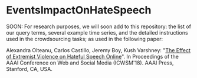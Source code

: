 # EventsImpactOnHateSpeech

SOON: For research purposes, we will soon add to this repository: the list of our query terms, several example time series, and the detailed instructions used in the crowdsourcing tasks; as used in the following paper:

Alexandra Olteanu, Carlos Castillo, Jeremy Boy, Kush Varshney: "[The Effect of Extremist Violence on Hateful Speech Online](http://chato.cl/papers/olteanu_castillo_boy_varshney_2018_hate_speech_online_islamic_terrorism_islamophobia.pdf)". In Proceedings of the AAAI Conference on Web and Social Media (ICWSM'18). AAAI Press, Stanford, CA, USA.

